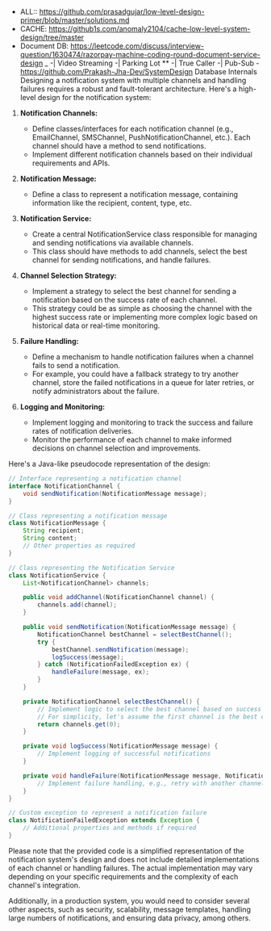 - ALL:: https://github.com/prasadgujar/low-level-design-primer/blob/master/solutions.md
- CACHE: https://github1s.com/anomaly2104/cache-low-level-system-design/tree/master
- Document DB: https://leetcode.com/discuss/interview-question/1630474/razorpay-machine-coding-round-document-service-design
 _
-| Video Streaming
-| Parking Lot **
-| True Caller
-| Pub-Sub
 -https://github.com/Prakash-Jha-Dev/SystemDesign
Database Internals
Designing a notification system with multiple channels and handling failures requires a robust and fault-tolerant 
architecture. Here's a high-level design for the notification system:

1. **Notification Channels:**
   - Define classes/interfaces for each notification channel (e.g., EmailChannel, SMSChannel, PushNotificationChannel, etc.). 
   Each channel should have a method to send notifications.
   - Implement different notification channels based on their individual requirements and APIs.

2. **Notification Message:**
   - Define a class to represent a notification message, containing information like the recipient, content, type, etc.

3. **Notification Service:**
   - Create a central NotificationService class responsible for managing and sending notifications via available channels.
   - This class should have methods to add channels, select the best channel for sending notifications, and handle failures.

4. **Channel Selection Strategy:**
   - Implement a strategy to select the best channel for sending a notification based on the success rate of each channel.
   - This strategy could be as simple as choosing the channel with the highest success rate or implementing more complex 
   logic based on historical data or real-time monitoring.

5. **Failure Handling:**
   - Define a mechanism to handle notification failures when a channel fails to send a notification.
   - For example, you could have a fallback strategy to try another channel, store the failed notifications in a queue 
   for later retries, or notify administrators about the failure.

6. **Logging and Monitoring:**
   - Implement logging and monitoring to track the success and failure rates of notification deliveries.
   - Monitor the performance of each channel to make informed decisions on channel selection and improvements.

Here's a Java-like pseudocode representation of the design:

```java
// Interface representing a notification channel
interface NotificationChannel {
    void sendNotification(NotificationMessage message);
}

// Class representing a notification message
class NotificationMessage {
    String recipient;
    String content;
    // Other properties as required
}

// Class representing the Notification Service
class NotificationService {
    List<NotificationChannel> channels;

    public void addChannel(NotificationChannel channel) {
        channels.add(channel);
    }

    public void sendNotification(NotificationMessage message) {
        NotificationChannel bestChannel = selectBestChannel();
        try {
            bestChannel.sendNotification(message);
            logSuccess(message);
        } catch (NotificationFailedException ex) {
            handleFailure(message, ex);
        }
    }

    private NotificationChannel selectBestChannel() {
        // Implement logic to select the best channel based on success rates or other criteria
        // For simplicity, let's assume the first channel is the best channel.
        return channels.get(0);
    }

    private void logSuccess(NotificationMessage message) {
        // Implement logging of successful notifications
    }

    private void handleFailure(NotificationMessage message, NotificationFailedException ex) {
        // Implement failure handling, e.g., retry with another channel, notify administrators, etc.
    }
}

// Custom exception to represent a notification failure
class NotificationFailedException extends Exception {
    // Additional properties and methods if required
}
```

Please note that the provided code is a simplified representation of the notification system's design and does not 
include detailed implementations of each channel or handling failures. The actual implementation may vary depending 
on your specific requirements and the complexity of each channel's integration.

Additionally, in a production system, you would need to consider several other aspects, such as security, scalability, 
message templates, handling large numbers of notifications, and ensuring data privacy, among others.